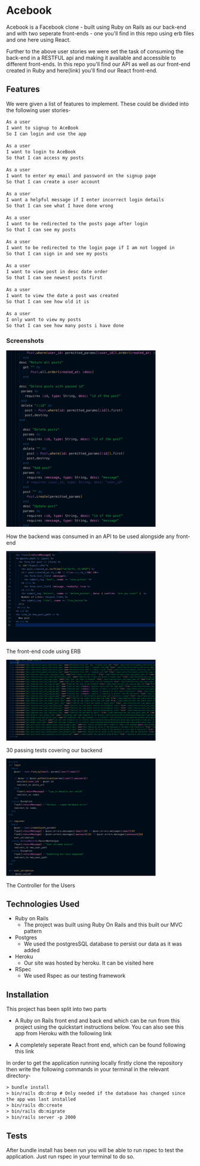 Acebook
==================

Acebook is a Facebook clone - built using Ruby on Rails as our back-end and with two seperate front-ends - one you'll find in this repo using erb files and one here using React.

Further to the above user stories we were set the task of consuming the back-end in a RESTFUL api and making it available and accessible to different front-ends. In this repo you'll find our API as well as our front-end created in Ruby and here(link) you'll find our React front-end.

Features
-----

We were given a list of features to implement. These could be divided into the following user stories-

```
As a user
I want to signup to AceBook
So I can login and use the app  

As a user
I want to login to AceBook
So that I can access my posts

As a user
I want to enter my email and password on the signup page
So that I can create a user account

As a user
I want a helpful message if I enter incorrect login details
So that I can see what I have done wrong

As a user
I want to be redirected to the posts page after login
So that I can see my posts

As a user
I want to be redirected to the login page if I am not logged in
So that I can sign in and see my posts

As a user
I want to view post in desc date order
So that I can see newest posts first

As a user
I want to view the date a post was created
So that I can see how old it is

As a user
I only want to view my posts
So that I can see how many posts i have done

```

### Screenshots

<img src="images/consuming_API.png?" width="400px">

How the backend was consumed in an API to be used alongside any front-end

<img src="images/ERB_View.png?" width="400px">

The front-end code using ERB

<img src="images/passing_tests.png?" width="400px">

30 passing tests covering our backend

<img src="images/user_controller.png?" width="400px">

The Controller for the Users

Technologies Used
-----

* Ruby on Rails
  * The project was built using Ruby On Rails and this built our MVC pattern
* Postgres
  * We used the postgresSQL database to persist our data as it was added
* Heroku
  * Our site was hosted by heroku. It can be visited here
* RSpec
  * We used Rspec as our testing framework

Installation
-----

This project has been split into two parts

* A Ruby on Rails front end and back end which can be run from this project using the quickstart instructions below. You can also see this app from Heroku with the following link

* A completely seperate React front end, which can be found following this link

In order to get the application running locally firstly clone the repository then write the following commands in your terminal in the relevant directory-


```
> bundle install
> bin/rails db:drop # Only needed if the database has changed since the app was last installed
> bin/rails db:create
> bin/rails db:migrate
> bin/rails server -p 2000
```

Tests
-----

After bundle install has been run you will be able to run rspec to test the application. Just run rspec in your terminal to do so.